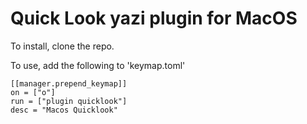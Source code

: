 # Quick Look yazi plugin for MacOS

To install, clone the repo.

To use, add the following to 'keymap.toml'

```
[[manager.prepend_keymap]]
on = ["o"]
run = ["plugin quicklook"]
desc = "Macos Quicklook"
```
